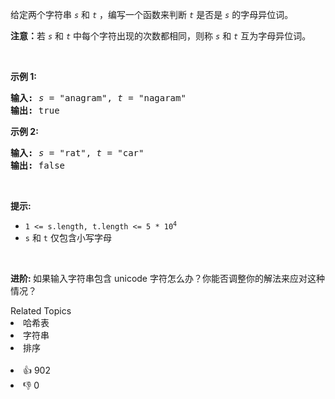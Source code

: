 <p>给定两个字符串 <code><em>s</em></code> 和 <code><em>t</em></code> ，编写一个函数来判断 <code><em>t</em></code> 是否是 <code><em>s</em></code> 的字母异位词。</p>

<p><strong>注意：</strong>若&nbsp;<code><em>s</em></code> 和 <code><em>t</em></code><em>&nbsp;</em>中每个字符出现的次数都相同，则称&nbsp;<code><em>s</em></code> 和 <code><em>t</em></code><em>&nbsp;</em>互为字母异位词。</p>

<p>&nbsp;</p>

<p><strong>示例&nbsp;1:</strong></p>

<pre>
<strong>输入:</strong> <em>s</em> = "anagram", <em>t</em> = "nagaram"
<strong>输出:</strong> true
</pre>

<p><strong>示例 2:</strong></p>

<pre>
<strong>输入:</strong> <em>s</em> = "rat", <em>t</em> = "car"
<strong>输出: </strong>false</pre>

<p>&nbsp;</p>

<p><strong>提示:</strong></p>

<ul> 
 <li><code>1 &lt;= s.length, t.length &lt;= 5 * 10<sup>4</sup></code></li> 
 <li><code>s</code> 和 <code>t</code>&nbsp;仅包含小写字母</li> 
</ul>

<p>&nbsp;</p>

<p><strong>进阶:&nbsp;</strong>如果输入字符串包含 unicode 字符怎么办？你能否调整你的解法来应对这种情况？</p>

<div><div>Related Topics</div><div><li>哈希表</li><li>字符串</li><li>排序</li></div></div><br><div><li>👍 902</li><li>👎 0</li></div>
